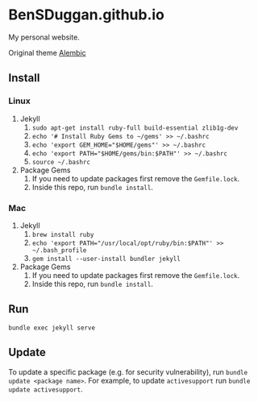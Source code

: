 # BenSDuggan.github.io

My personal website.

Original theme [Alembic](https://github.com/daviddarnes/alembic)

## Install

### Linux

1. Jekyll
	1. `sudo apt-get install ruby-full build-essential zlib1g-dev`
	2. `echo '# Install Ruby Gems to ~/gems' >> ~/.bashrc`
	3. `echo 'export GEM_HOME="$HOME/gems"' >> ~/.bashrc`
	4. `echo 'export PATH="$HOME/gems/bin:$PATH"' >> ~/.bashrc`
	5. `source ~/.bashrc`
2. Package Gems
	1. If you need to update packages first remove the `Gemfile.lock`.
	2. Inside this repo, run `bundle install`.

### Mac

1. Jekyll
	1. `brew install ruby`
	2. `echo 'export PATH="/usr/local/opt/ruby/bin:$PATH"' >> ~/.bash_profile`
	3. `gem install --user-install bundler jekyll`
2. Package Gems
	1. If you need to update packages first remove the `Gemfile.lock`.
	2. Inside this repo, run `bundle install`.

## Run

`bundle exec jekyll serve`

## Update

To update a specific package (e.g. for security vulnerability), run `bundle update <package name>`.  For example, to update `activesupport` run `bundle update activesupport`.